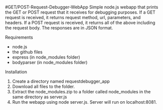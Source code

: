 #GET/POST-Request-Debugger-WebApp
Simple node.js webapp that prints the GET or POST request that it receives for debugging purposes. If a GET request is received, it returns request method, url, parameters, and headers. If a POST request is received, it returns all of the above including the request body. The responses are in JSON format.

Requirements

- node.js
- the github files
- express (in node_modules folder)
- bodyparser (in node_modules folder)

Installation

1. Create a directory named requestdebugger_app
2. Download all files to the folder.
3. Extract the node_modules.zip to a folder called node_modules in the same directory as server.js
4. Run the webapp using node server.js. Server will run on localhost:8081.
